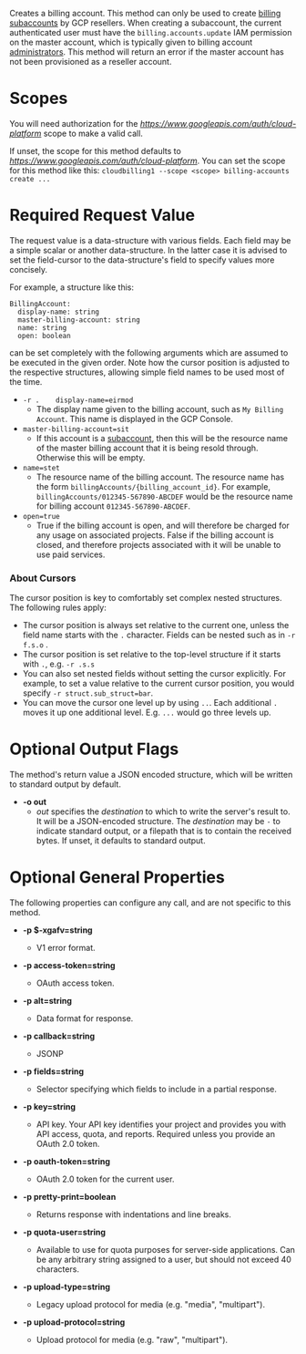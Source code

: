 Creates a billing account.
This method can only be used to create
[billing subaccounts](https://cloud.google.com/billing/docs/concepts)
by GCP resellers.
When creating a subaccount, the current authenticated user must have the
`billing.accounts.update` IAM permission on the master account, which is
typically given to billing account
[administrators](https://cloud.google.com/billing/docs/how-to/billing-access).
This method will return an error if the master account has not been
provisioned as a reseller account.
# Scopes

You will need authorization for the *https://www.googleapis.com/auth/cloud-platform* scope to make a valid call.

If unset, the scope for this method defaults to *https://www.googleapis.com/auth/cloud-platform*.
You can set the scope for this method like this: `cloudbilling1 --scope <scope> billing-accounts create ...`
# Required Request Value

The request value is a data-structure with various fields. Each field may be a simple scalar or another data-structure.
In the latter case it is advised to set the field-cursor to the data-structure's field to specify values more concisely.

For example, a structure like this:
```
BillingAccount:
  display-name: string
  master-billing-account: string
  name: string
  open: boolean

```

can be set completely with the following arguments which are assumed to be executed in the given order. Note how the cursor position is adjusted to the respective structures, allowing simple field names to be used most of the time.

* `-r .    display-name=eirmod`
    - The display name given to the billing account, such as `My Billing
        Account`. This name is displayed in the GCP Console.
* `master-billing-account=sit`
    - If this account is a
        [subaccount](https://cloud.google.com/billing/docs/concepts), then this
        will be the resource name of the master billing account that it is being
        resold through.
        Otherwise this will be empty.
* `name=stet`
    - The resource name of the billing account. The resource name has the form
        `billingAccounts/{billing_account_id}`. For example,
        `billingAccounts/012345-567890-ABCDEF` would be the resource name for
        billing account `012345-567890-ABCDEF`.
* `open=true`
    - True if the billing account is open, and will therefore be charged for any
        usage on associated projects. False if the billing account is closed, and
        therefore projects associated with it will be unable to use paid services.


### About Cursors

The cursor position is key to comfortably set complex nested structures. The following rules apply:

* The cursor position is always set relative to the current one, unless the field name starts with the `.` character. Fields can be nested such as in `-r f.s.o` .
* The cursor position is set relative to the top-level structure if it starts with `.`, e.g. `-r .s.s`
* You can also set nested fields without setting the cursor explicitly. For example, to set a value relative to the current cursor position, you would specify `-r struct.sub_struct=bar`.
* You can move the cursor one level up by using `..`. Each additional `.` moves it up one additional level. E.g. `...` would go three levels up.


# Optional Output Flags

The method's return value a JSON encoded structure, which will be written to standard output by default.

* **-o out**
    - *out* specifies the *destination* to which to write the server's result to.
      It will be a JSON-encoded structure.
      The *destination* may be `-` to indicate standard output, or a filepath that is to contain the received bytes.
      If unset, it defaults to standard output.
# Optional General Properties

The following properties can configure any call, and are not specific to this method.

* **-p $-xgafv=string**
    - V1 error format.

* **-p access-token=string**
    - OAuth access token.

* **-p alt=string**
    - Data format for response.

* **-p callback=string**
    - JSONP

* **-p fields=string**
    - Selector specifying which fields to include in a partial response.

* **-p key=string**
    - API key. Your API key identifies your project and provides you with API access, quota, and reports. Required unless you provide an OAuth 2.0 token.

* **-p oauth-token=string**
    - OAuth 2.0 token for the current user.

* **-p pretty-print=boolean**
    - Returns response with indentations and line breaks.

* **-p quota-user=string**
    - Available to use for quota purposes for server-side applications. Can be any arbitrary string assigned to a user, but should not exceed 40 characters.

* **-p upload-type=string**
    - Legacy upload protocol for media (e.g. &#34;media&#34;, &#34;multipart&#34;).

* **-p upload-protocol=string**
    - Upload protocol for media (e.g. &#34;raw&#34;, &#34;multipart&#34;).
